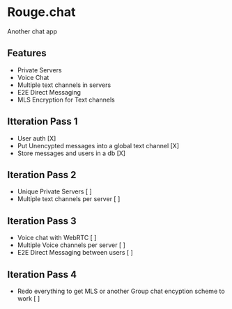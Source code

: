 # Rouge.chat
Another chat app

## Features
+ Private Servers
+ Voice Chat
+ Multiple text channels in servers
+ E2E Direct Messaging
+ MLS Encryption for Text channels

## Itteration Pass 1
+ User auth [X]
+ Put Unencypted messages into a global text channel [X]
+ Store messages and users in a db [X]

## Iteration Pass 2
+ Unique Private Servers [ ]
+ Multiple text channels per server [ ]

## Iteration Pass 3
+ Voice chat with WebRTC [ ]
+ Multiple Voice channels per server [ ]
+ E2E Direct Messaging between users [ ]

## Iteration Pass 4
+ Redo everything to get MLS or another Group chat encyption scheme to work [ ]